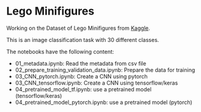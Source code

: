 # Lego Minifigures

Working on the Dataset of Lego Minifigures from [Kaggle](https://www.kaggle.com/ihelon/lego-minifigures-classification).

This is an image classification task with 30 different classes.

The notebooks have the following content:

* 01_metadata.ipynb: Read the metadata from csv file
* 02_prepare_training_validation_data.ipynb: Prepare the data for training
* 03_CNN_pytorch.ipynb: Create a CNN using pytorch
* 03_CNN_tensorflow.ipynb: Create a CNN using tensorflow/keras
* 04_pretrained_model_tf.ipynb: use a pretrained model (tensorflow/keras)
* 04_pretrained_model_pytorch.ipynb: use a pretrained model (pytorch)
